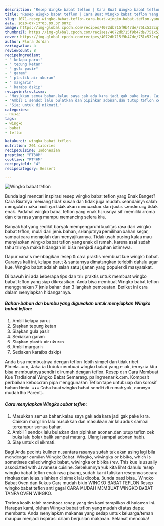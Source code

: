 ```yaml
---
description: "Resep Wingko babat teflon | Cara Buat Wingko babat teflon Yang Bikin Ngiler"
title: "Resep Wingko babat teflon | Cara Buat Wingko babat teflon Yang Bikin Ngiler"
slug: 1071-resep-wingko-babat-teflon-cara-buat-wingko-babat-teflon-yang-bikin-ngiler
date: 2020-07-17T03:09:37.887Z
image: https://img-global.cpcdn.com/recipes/4072db715f9b47de/751x532cq70/wingko-babat-teflon-foto-resep-utama.jpg
thumbnail: https://img-global.cpcdn.com/recipes/4072db715f9b47de/751x532cq70/wingko-babat-teflon-foto-resep-utama.jpg
cover: https://img-global.cpcdn.com/recipes/4072db715f9b47de/751x532cq70/wingko-babat-teflon-foto-resep-utama.jpg
author: Flora Jordan
ratingvalue: 3
reviewcount: 8
recipeingredient:
- " kelapa parut"
- " tepung ketan"
- " gula pasir"
- " garam"
- " plastik air ukuran"
- " margarin"
- " karabs dskip"
recipeinstructions:
- "Masukkan semua bahan.kalau saya gak ada kara jadi gak pake kara. Cairkan margarin lalu masukkan dan masukkan air lalu aduk sampai tercampur semua bahan."
- "Ambil 1 sendok lalu bulatkan dan pipihkan adonan.dan tutup teflon cek buka lalu bolak balik sampai matang. Ulangi sampai adonan habis."
- "Siap untuk di nikmati."
categories:
- Resep
tags:
- wingko
- babat
- teflon

katakunci: wingko babat teflon 
nutrition: 201 calories
recipecuisine: Indonesian
preptime: "PT30M"
cooktime: "PT46M"
recipeyield: "4"
recipecategory: Dessert

---
```



![Wingko babat teflon](https://img-global.cpcdn.com/recipes/4072db715f9b47de/751x532cq70/wingko-babat-teflon-foto-resep-utama.jpg)

Bunda lagi mencari inspirasi resep wingko babat teflon yang Enak Banget? Cara Buatnya memang tidak susah dan tidak juga mudah. seandainya salah mengolah maka hasilnya tidak akan memuaskan dan justru cenderung tidak enak. Padahal wingko babat teflon yang enak harusnya sih memiliki aroma dan cita rasa yang mampu memancing selera kita.

Banyak hal yang sedikit banyak mempengaruhi kualitas rasa dari wingko babat teflon, mulai dari jenis bahan, selanjutnya pemilihan bahan segar, sampai cara mengolah dan menyajikannya. Tidak usah pusing kalau mau menyiapkan wingko babat teflon yang enak di rumah, karena asal sudah tahu triknya maka hidangan ini bisa menjadi suguhan istimewa.

Dapur nana&#39;s membagikan resep &amp; cara praktis membuat kue wingko babat. Caranya kali ini, kelapa parut &amp; santannya dimatangkan terlebih dahulu agar kue. Wingko babat adalah salah satu jajanan yang populer di masyarakat.


Di bawah ini ada beberapa tips dan trik praktis untuk membuat wingko babat teflon yang siap dikreasikan. Anda bisa membuat Wingko babat teflon menggunakan 7 jenis bahan dan 3 langkah pembuatan. Berikut ini cara dalam menyiapkan hidangannya.

<!--inarticleads1-->

##### Bahan-bahan dan bumbu yang digunakan untuk menyiapkan Wingko babat teflon:

1. Ambil  kelapa parut
1. Siapkan  tepung ketan
1. Siapkan  gula pasir
1. Sediakan  garam
1. Siapkan  plastik air ukuran
1. Ambil  margarin
1. Sediakan  kara(bs dskip)


Anda bisa membuatnya dengan teflon, lebih simpel dan tidak ribet. Fimela.com, Jakarta Untuk membuat wingko babat yang enak, ternyata kita bisa membuatnya sendiri di rumah dengan teflon. Resep dan Cara Membuat Kue Tradisional Wingko Babat Semarang. palingmenarik.com. Komposit perbaikan kebocoran pipa menggunakan Teflon tape untuk uap dan korosif bahan kimia. ••• Coba buat wingko babat sendiri di rumah yuk, caranya mudah lho Parents. 

<!--inarticleads2-->

##### Cara menyiapkan Wingko babat teflon:

1. Masukkan semua bahan.kalau saya gak ada kara jadi gak pake kara. Cairkan margarin lalu masukkan dan masukkan air lalu aduk sampai tercampur semua bahan.
1. Ambil 1 sendok lalu bulatkan dan pipihkan adonan.dan tutup teflon cek buka lalu bolak balik sampai matang. Ulangi sampai adonan habis.
1. Siap untuk di nikmati.


Bagi Anda pecinta kuliner nusantara rasanya sudah tak akan asing lagi bila mendengar camilan Wingko Babat. Wingko, wiwingka or bibika, which is sometimes called wingko babat, wiwingka or bibika (rev. This kue is usually associated with Javanese cuisine. Sebelumnya yuk kita lihat dahulu resep wingko babat teflon enak rasa pisang, sudah kami tuliskan resepnya secara ringkas dan jelas, silahkan di simak lalu dicoba, Bunda pasti bisa.. Wingko Babat Oven dan Kukus Cara mudah bikin WINGKO BABAT TEFLON Resep wingko babat teflon anti gagal CARA MUDAH MEMBUAT WINGKO BABAT TANPA OVEN WINGKO. 

Terima kasih telah membaca resep yang tim kami tampilkan di halaman ini. Harapan kami, olahan Wingko babat teflon yang mudah di atas dapat membantu Anda menyiapkan makanan yang sedap untuk keluarga/teman maupun menjadi inspirasi dalam berjualan makanan. Selamat mencoba!
